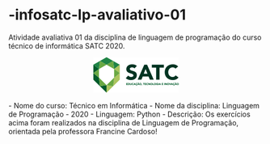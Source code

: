 # -infosatc-lp-avaliativo-01
Atividade avaliativa 01 da disciplina de linguagem de programação do curso técnico de informática SATC 2020.
<html> <p Align="center"> <img src="logosatc.png"> </p> </html>
- Nome do curso: Técnico em Informática
- Nome da disciplina: Linguagem de Programação
-  2020
- Linguagem: Python
- Descrição: Os exercícios acima foram realizados na disciplina de Linguagem de Programação, orientada pela professora Francine Cardoso!
